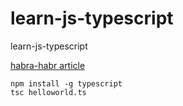 # learn-js-typescript
learn-js-typescript


[habra-habr article](https://habrahabr.ru/company/nixsolutions/blog/301002/)

```
npm install -g typescript
tsc helloworld.ts
```
